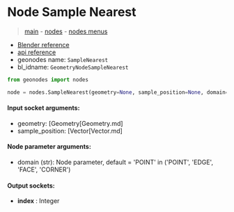 # Node Sample Nearest

> [main](../structure.md) - [nodes](nodes.md) - [nodes menus](nodes_menus.md)

- [Blender reference](https://docs.blender.org/manual/en/latest/modeling/geometry_nodes/geometry/sample_nearest.html)
- [api reference](https://docs.blender.org/api/current/bpy.types.GeometryNodeSampleNearest.html)
- geonodes name: `SampleNearest`
- bl_idname: `GeometryNodeSampleNearest`

```python
from geonodes import nodes

node = nodes.SampleNearest(geometry=None, sample_position=None, domain='POINT')
```

#### Input socket arguments:

- geometry: [Geometry[Geometry.md]
- sample_position: [Vector[Vector.md]

#### Node parameter arguments:

- domain (str): Node parameter, default = 'POINT' in ('POINT', 'EDGE', 'FACE', 'CORNER')

#### Output sockets:

- **index** : Integer

